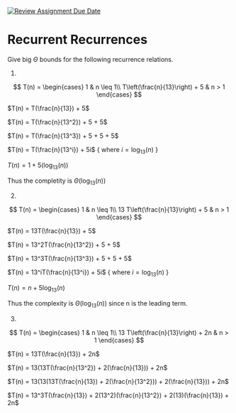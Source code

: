 [![Review Assignment Due Date](https://classroom.github.com/assets/deadline-readme-button-24ddc0f5d75046c5622901739e7c5dd533143b0c8e959d652212380cedb1ea36.svg)](https://classroom.github.com/a/8KYthzwp)
# Recurrent Recurrences

Give big $\Theta$ bounds for the following recurrence relations.

1.
$$ T(n) =
    \begin{cases}
        1 & n \leq 1\\
        T\left(\frac{n}{13}\right) + 5 & n > 1
    \end{cases}
$$

$T(n) = T(\frac{n}{13}) + 5$

$T(n) = T(\frac{n}{13^2}) + 5 + 5$

$T(n) = T(\frac{n}{13^3}) + 5 + 5 + 5$

$T(n) = T(\frac{n}{13^i}) + 5i$    { where $i = \log_{13}(n)$ }

$T(n) = 1 + 5(\log_{13}(n))$

Thus the completity is $\Theta(\log_{13}(n))$

2.
$$ T(n) =
    \begin{cases}
        1 & n \leq 1\\
        13 T\left(\frac{n}{13}\right) + 5 & n > 1
    \end{cases}
$$

$T(n) = 13T(\frac{n}{13}) + 5$

$T(n) = 13^2T(\frac{n}{13^2}) + 5 + 5$

$T(n) = 13^3T(\frac{n}{13^3}) + 5 + 5 + 5$

$T(n) = 13^iT(\frac{n}{13^i}) + 5i$    { where $i = \log_{13}(n)$ }

$T(n) = n + 5\log_{13}(n)$

Thus the complexity is $\Theta(\log_{13}(n))$ since n is the leading term.

3.
$$ T(n) =
    \begin{cases}
        1 & n \leq 1\\
        13 T\left(\frac{n}{13}\right) + 2n & n > 1
    \end{cases}
$$

$T(n) = 13T(\frac{n}{13}) + 2n$

$T(n) = 13(13T(\frac{n}{13^2}) + 2(\frac{n}{13})) + 2n$

$T(n) = 13(13(13T(\frac{n}{13}) + 2(\frac{n}{13^2})) + 2(\frac{n}{13})) + 2n$

$T(n) = 13^3T(\frac{n}{13}) + 2(13^2)(\frac{n}{13^2}) + 2(13)(\frac{n}{13}) + 2n$

